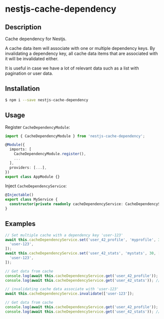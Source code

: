 # nestjs-cache-dependency

## Description

Cache dependency for Nestjs.

A cache data item will associate with one or multiple dependency keys. By invalidating a dependency key, all cache data items that are associated with it will be invalidated either. 

It is useful in case we have a lot of relevant data such as a list with pagination or user data.

## Installation

```bash
$ npm i --save nestjs-cache-dependency
```

## Usage

Register `CacheDependencyModule`:

```typescript
import { CacheDependencyModule } from 'nestjs-cache-dependency';

@Module({
  imports: [
    CacheDependencyModule.register(),
    ...
  ],
  providers: [...],
})
export class AppModule {}
```

Inject `CacheDependencyService`:
```typescript
@Injectable()
export class MyService {
  constructor(private readonly cacheDependencyService: CacheDependencyService) {}
}
```

## Examples 
```typescript
// Set multiple cache with a dependency key 'user-123'
await this.cacheDependencyService.set('user_42_profile', 'myprofile', 30, [
  'user-123',
]);
await this.cacheDependencyService.set('user_42_stats', 'mystats', 30, [
  'user-123',
]);

// Get data from cache
console.log(await this.cacheDependencyService.get('user_42_profile')); //'myprofile'
console.log(await this.cacheDependencyService.get('user_42_stats')); //'mystats'

// invalidating cache data associate with 'user-123'
await this.cacheDependencyService.invalidate(['user-123']);

// Get data from cache
console.log(await this.cacheDependencyService.get('user_42_profile')); //null
console.log(await this.cacheDependencyService.get('user_42_stats')); //null
```